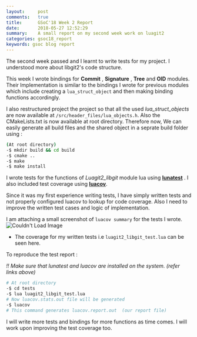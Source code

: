 ```yaml
---
layout:     post
comments:   true
title:      GSoC'18 Week 2 Report
date:       2018-05-27 12:52:29
summary:    A small report on my second week work on luagit2  
categories: gsoc18_report
keywords: gsoc blog report
---
```


The second week passed and I learnt to write tests for my project. I understood more about libgit2's code structure.

This week I wrote bindings for **Commit** , **Signature** , **Tree** and **OID** modules. Their Implementation is similar 
to the bindings I wrote for previous modules which include creating a `lua_struct_object` and then making binding functions
accordingly.

I also restructured project the project so that all the used _lua_struct_objects_  are now available at `/src/header_files/lua_objects.h`.
Also the CMakeLists.txt is now available at root directory. Therefore now, We can easily generate all build files and the shared object in a seprate build 
folder using : 

```bash
(At root directory)
-$ mkdir build && cd build
-$ cmake ..
-$ make 
-$ make install
```

I wrote tests for the functions of _Luagit2_libgit_ module lua using **[lunatest](https://luarocks.org/modules/luarocks/lunatest/0.9.5-1)** .
I also included test coverage using **[luacov](https://luarocks.org/modules/mpeterv/luacov/0.13.0-1)**.

Since it was my first experience writing tests, I have simply written tests and not properly configured luacov to lookup for code 
coverage. Also I need to improve the written test cases and logic of implementation. 

I am attaching a small screenshot of `luacov summary` for the tests I wrote. 
<img src="{{ site.baseurl }}/images/luagit2_libgit_coverage_report.png" alt="Couldn't Load Image" />

- The coverage for my written tests i.e `luagit2_libgit_test.lua` can be seen here.

To reproduce the test report :

_!! Make sure that lunatest and luacov are installed on the system. (refer links above)_

```bash
# At root directory
-$ cd tests
-$ lua luagit2_libgit_test.lua
# Now luacov.stats.out file will be generated
-$ luacov
# This command generates luacov.report.out  (our report file)
```

I will write more tests and bindings for more functions as time comes. I will work upon improving the test coverage too.
